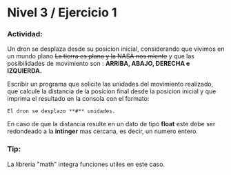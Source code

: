 # Nivel 3 / Ejercicio 1

### Actividad:
Un dron se desplaza desde su posicion inicial, considerando que vivimos en un mundo plano
~~La tierra es plana y la NASA nos miente~~ y que las posibilidades de movimiento son : **ARRIBA, ABAJO, DERECHA e IZQUIERDA.**

Escribir un programa que solicite las unidades del movimiento realizado, que calcule la distancia de la posicion final  desde la posicion inicial y que imprima el resultado en la consola con el formato:

`El dron se desplazo **#** unidades.`

En caso de que la distancia resulte en un dato de tipo **float** este debe ser redondeado a la **intinger** mas cercana, es decir, un numero entero.

### Tip:
La libreria "math" integra funciones utiles en este caso.
